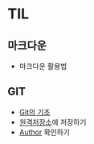 # TIL

## 마크다운

* 마크다운 활용법

## GIT

* [Git의 기초](./01_git/01_git.md)
* [원격저장소](./02_remote/02_remote.md)에 저장하기
* [Author](./02_remote/author.md) 확인하기